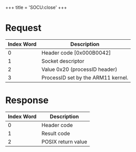 +++
title = 'SOCU:close'
+++

# Request

| Index Word | Description                        |
|------------|------------------------------------|
| 0          | Header code \[0x000B0042\]         |
| 1          | Socket descriptor                  |
| 2          | Value 0x20 (processID header)      |
| 3          | ProcessID set by the ARM11 kernel. |

# Response

| Index Word | Description        |
|------------|--------------------|
| 0          | Header code        |
| 1          | Result code        |
| 2          | POSIX return value |
